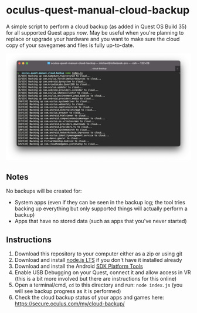 # oculus-quest-manual-cloud-backup

A simple script to perform a cloud backup (as added in Quest OS Build 35) for all supported Quest apps _now_. May be useful when you're planning to replace or upgrade your hardware and you want to make sure the cloud copy of your savegames and files is fully up-to-date.

![screenshot](screenshot.png)

## Notes

No backups will be created for:

- System apps (even if they can be seen in the backup log; the tool tries backing up everything but only supported things will actually perform a backup)
- Apps that have no stored data (such as apps that you've never started)

## Instructions

1. Download this repository to your computer either as a zip or using git
1. Download and install [node.js LTS](https://nodejs.org/en/) if you don't have it installed already
2. Download and install the Android [SDK Platform Tools](https://developer.android.com/studio/releases/platform-tools)
3. Enable USB Debugging on your Quest, connect it and allow access in VR (this is a bit more involved but there are instructions for this online)
4. Open a terminal/cmd, `cd` to this directory and run: `node index.js` (you will see backup progress as it is performed)
5. Check the cloud backup status of your apps and games here: https://secure.oculus.com/my/cloud-backup/
